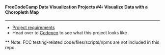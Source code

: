 #### FreeCodeCamp Data Visualization Projects #4: Visualize Data with a Choropleth Map
---
- [Project requirements](https://www.freecodecamp.org/learn/data-visualization/data-visualization-projects/visualize-data-with-a-choropleth-map)
- Head over to [Codepen](https://codepen.io/Songluck/full/jOyJPaJ) to see what this project looks like

** Note: FCC testing-related code/files/scripts/npms are not included in this repo.
